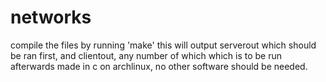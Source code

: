 # networks
compile the files by running 'make'
this will output serverout which should be ran first, and clientout, any number of which which is to be run afterwards
made in c on archlinux, no other software should be needed.

